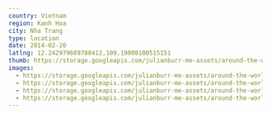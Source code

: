 ```yaml
---
country: Vietnam
region: Kanh Hoa
city: Nha Trang
type: location
date: 2014-02-20
latlng: 12.242979689780412,109.19008100515151
thumb: https://storage.googleapis.com/julianburr-me-assets/around-the-world/vietnam/nha-trang/IMG_2856--thumb.JPG
images:
  - https://storage.googleapis.com/julianburr-me-assets/around-the-world/vietnam/nha-trang/IMG_2859.JPG
  - https://storage.googleapis.com/julianburr-me-assets/around-the-world/vietnam/nha-trang/IMG_2851.JPG
  - https://storage.googleapis.com/julianburr-me-assets/around-the-world/vietnam/nha-trang/IMG_2852.JPG
  - https://storage.googleapis.com/julianburr-me-assets/around-the-world/vietnam/nha-trang/IMG_2856.JPG
---
```

